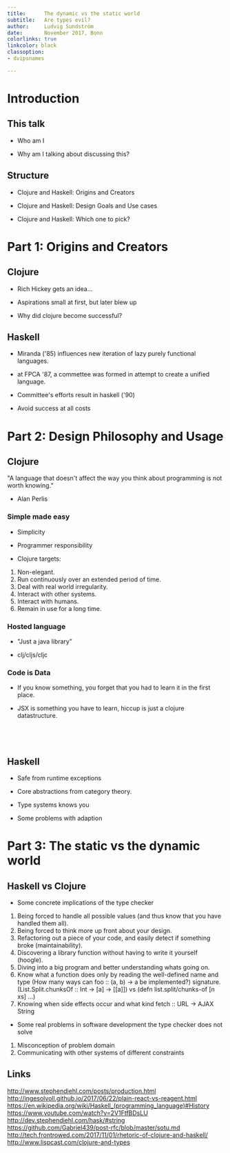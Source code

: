 ```yaml
---
title:      The dynamic vs the static world
subtitle:   Are types evil?
author:     Ludvig Sundström
date:       November 2017, Bonn
colorlinks: true
linkcolor: black
classoption:
- dvipsnames

---
```

# Introduction

## This talk

- Who am I

- Why am I talking about discussing this?

## Structure

- Clojure and Haskell: Origins and Creators

- Clojure and Haskell: Design Goals and Use cases

- Clojure and Haskell: Which one to pick?

<!---

Hi everyone. This talk is called The dynamic vs the static world: Are types
evil?  and is going to be a language meta-discussion for anyone interested in
languages and our ways of expressing computation.

For those who don't know me, I'm a Computer Science student at Bonn
University.

Apart from that, I've just had an internship here at doctronic and
through that I've seen how fast and painless you can develop systems with
Clojure, that works and does what the customer want.

This was the first time I was actually writing lisp for real. I'd like to
intersect this experience with my background and my love for strongly typed,
static languages.

At clojureconj 2017, Rich Hickey (the creator of clojure) said quite a few
controversial statements about static typing. This kind of blew up the classical
debate which involves static vs dynamic typing. A clash between the two
worlds.

Basically, static typing is when types of data is checked at compile
time, and dynamic typing the types are checked at runtime. Whichever you chose for
your language has huge implications in other areas. To illustrate this, I'm going
to talk about clojure which is a dynamically typed language, and haskell which
is a statically typed language. I'm going to use these two representatives to
show my take on the entire debate.

A lot of what I'm going to say is just opinionated,
or based on other peeoples opinions. Also, I'm pretty new to programming, and
especially business applacitions. So don't hesitate to stop me if you'd like to
discuss something.

-->
# Part 1: Origins and Creators

## Clojure

- Rich Hickey gets an idea...

- Aspirations small at first, but later blew up

- Why did clojure become successful?

<!---

So lets talk about clojure. How did it all begin?

The answer is, of course: Rich Hickey. He'd had enough with writing concurrent
programs in object oriented languages for 18 years. He had an idea for a better
way to write programs which later became clojure, a clean, concurrent, hosted
lisp.

The aspirations at first were not spectacular. During the keynote I mentioned
before, he started with saying that: "10 years ago, clojure was released. ... I
told my wife: If a hundred people used this , that'd be ridiculously
outrageous. And that's not what happened."

However, after working on clojure on a while, Rich quickly realized that Clojure
was the idea of his life. A couple of years after the initial idea, Rich made
the language public domain and started traveling around talking about clojure.

There are many things that can be attributed clojures success. Clojure is based
on a few distinct, clear ideas which I"ll talk more about later. But no piece of
technology will get adopted if nobody knows about it. I'd argue that part of
clojures success is Rich Hickeys excellent public speaking skills.

-->

## Haskell

- Miranda ('85) influences new iteration of lazy purely functional languages.

- at FPCA '87, a commettee was formed in attempt to create a unified language.

- Committee's efforts result in haskell ('90)

- Avoid success at all costs

<!---

So lets talk about Haskell.

This is a completely different story, whose starting point is more debatable.
But lets discuss year 1985 when the computer scientist and language designer
David Turners research had resulted in a language called Miranda.

At this time, an interest in strongly typed lazy functional languages were
growing in general. In 1987 we had more than a dozen Miranda-like languages, and
these mainly used for exactly the same thing, namely to serve as a medium in
research papers.

As a result, almost all articles used a different language, and hence needed to
spend the first paragraphs just defining the language that were being used.

To solve this "problem", a commettee were formed at the conference on Functional
Programming Languages and Computer Architecture to create a unified language
that would serve as a tool for future research.

This language became Haskell. Haskell was thus a collaberative effort among many
people over an extended amount of time. Ther are many names that has to be
mentioned when talking about designing haskell. If you're interested in this,
I'll link to [TODO]

Today, Haskell is commonly accepted to be the de-facto standard for
strong/static functional programming languages, and we see many modern languages
such as Elm, Idris or purescript drawing all basic ideas from haskell, both syntax
and semanics.

But officially haskell remains a experimental research language . An infamous
slogan which is often cited in haskell contexts reads 'Avoid success at all
costs'.

-->

# Part 2: Design Philosophy and Usage

## Clojure

"A language that doesn't affect the way you think about programming is not worth knowing.”
- Alan Perlis

### Simple made easy

- Simplicity

- Programmer responsibility

- Clojure targets:

1. Non-elegant.
2. Run continuously over an extended period of time.
3. Deal with real world irregularity.
4. Interact with other systems.
5. Interact with humans.
6. Remain in use for a long time.

### Hosted language

- "Just a java library"

- clj/cljs/cljc

### Code is Data

- If you know something, you forget that you had to learn it in the first place.

<!---

Why do we have clojure?

The core idea of clojure is simplicity, and that a lot of the complexity that we
have in modern software development is kind of accidental and a product of our
own disability to understand the world. Hence, Clojure is here to rescue.

The idea is to leave out the elements in programming that are complex, and
replace them with simple things. Without being very specific, it comes down the
idea that data itself is simple, and any kind of wrappers around data is not simple.
Ideomatic clojure uses constructs that deal directly with data, like pure
functions and immutable key-value maps.

But clojure won't force you to only write pure functions or use mathematical
abstractions. A clojure programmer has a different degree of freedom in comparison to a
haskell programmer. Clojure is opinionated sure, but the language itself does
not force you to design your interfaces in any particular way. This freedom
usually means that you have to do some planning up front, and can't jump in and
code directly. Clojure encourages thinking and responsibility on the individual
programmer.

For example, clojure does not have types, but you can use Clojure.Spec to opt in
to a type contract at any point you feel like. If you really want to use monads in
clojure - sure. You just have to implement that interface. However, nobody is
going to tell you to learn monads in order to use clojure to its full magnitude.

TODO MOVE DOWN
Rich Hickey speaks about why enforcing things on a language level is a bad
idea. In the real world, he says, programs are:

1. Non-elegant.
2. Run continuously over an extended period of time.
3. Deal with real world irregularity.
4. Interact with other systems.
5. Interact with humans.

I'll return to this in a while. For now, lets cover the other ideas on which
clojure is built on.

The second idea is that clojure is a hosted language, meaning it does not have
it's own runtime. Who knows how many clojure-variants have existed that never
got to see the light of day because their creators couldn't create efficient
compilers. Due to the fact that clojure is a hosted language, the creators of
clojure(script) basically just had to write a library for the respective
environments.

A practical implication of this is the .cljc extension. For anyone that doesn't
know, the cljc extension allows you to write a single source file that acts like
any clojure code independent on the runtime environment. You can thus reuse all
your sources for clojure in clojurescript for example.  This is how I think
programming will be done in the future. Write once, run on any compiler.

A third clojure idea is that it is a lisp. Code is data, or more conceptually
easy to understand (I think) data is code. No distinction. When this clicked for
me was when I understood that clojure doesn't have syntax.  You don't edit lines
of code in some ascii-textfile that magically gets compiled and run depending on
semantics you can't influence.  You edit things inside brackets, which denote
real datastructures. There is nothing to learn. No special JSX syntax, no
magic. Just you and your data. There is obviously more to this but let's talk a
little bit about haskell.

-->

- JSX is something you have to learn, hiccup is just a clojure datastructure.

``` {.js include=src/listings/sample.js snippet=jsx}
```
``` {.clj include=src/listings/sample.clj snippet=hiccup}
```

``` {.clj include=src/listings/sample.clj snippet=vars dedent=4}
```

``` {.clj include=src/listings/sample.clj snippet=vars dedent=4}
```

## Haskell

- Safe from runtime exceptions

- Core abstractions from category theory.

- Type systems knows you

- Some problems with adaption

<!---

Haskell has a strong static type-system which means it's harder to get runtime-
errors than to not get runtime errors.

To obtain freedom and elegance while maintaining this safety, haskell makes use
of very few, but very powerful abstractions, that gets used everywhere. Many of
Haskells abstractions comes from category theory, a branch of mathematics that
abstracts mathematics through composition.  Naturally, haskellers are good at
composing things. Not only composing functions but promises, and all kinds of
self-defined datatypes.  Since programming is about dividing problems into
smaller parts and then composing them together, many of these abstractions can
be invaluable.

Haskell programmers model their problem domain in terms of types and pure
functions based on those types. Applying type driven development in this way,
you're often doing a lot of thinking up-front just like clojurians, the
difference being that haskellers are forced to it or the program wont compile.

Since you model your problem in types, the type checker is helping you, not
working against you. This is in contrast to many imperative programmers in
static languages like Java which feel that the compiler is working against them.
The haskell type checker can infer the most generic type of every value of your
program, without you having to specify it. Since you model your problem in types
it means that the haskell compiler "understands" your program. Using this logic,
a compile time error usually means something wrong in your thinking.

Obviously, haskell excels in error-prone applications where it's easy to make
mistakes. Common examples are compilers and parsers, but gets used in all kind
of applications. However, haskell industrial use is limited. Haskellers do not
have a rails framework, or large coorperation funding. Many libraries are
experimental or undocumented. If you need to connect to Microsoft SQL server, it
can be difficult. It often comes down to: if you're not going to write that
library, no one else will.

Some specific reasons haskell adoption is low are the following:
- Lack of IDE
- Memory usage difficult to reason about due to lazyness
- Bindings to commercial libraries often non-existent
- Lack of documentation because of the fact that we have types.

But I think the most interesting reason, is illustraded through the Elm
programming language. Elm is on first glance a very haskell-like language, its
syntax is practically indistinguishable with haskells. However, Elm misses some
important design ideas, for example higher kinded types. With no higher kinded types,
you can't define a common interface for mappable types in statically typed
languages. In haskell, all things that can be mapped over is a Functor and you
just call map interchangebly. In elm you can't do this, and as a result, you
have to do List.Map, Map.Map, Array.Map etc...

Does this (and other things) stop people from using from using Elm? No. Elm is
probably more widely adopted than "better" languages such as purescript
anyways. The consensus?  People don't want to know what a functor is.  Or:
people feel that in order to use haskell, you have to learn what a functor is,
then applicative, then monoid until you finally climb the mountain and
understand monads. And since nobody wants to climb a mountain, hence haskell
does not get adopted. You can of course use haskell without knowing anything
about these abstractions, but its clearly disencouraging using a language in
which you only understand the basics.

Of course, you don't have have to climb a mountain in order to use mathematical
abstractions. Take monoid. It is a laughable simple concept. It is the class of
all types which fulfill the idea that you can append data together.  There is
one more important thing to it: the append needs to be accociative. That means
if you have three appendable items after eachother, it does not matter in which
order you append them to eachother. As a result, when we are talking about
monoids, we know that we are talking about data , which you safely can
parellalize, or recursively descend into.

It would not be very misleading to rename monoid to appendable. But then, would
you at the same time rename Integer to addable? A monoid is a monoid, an integer
is an integer.

-->

# Part 3: The static vs the dynamic world

## Haskell vs Clojure

- Some concrete implications of the type checker

1. Being forced to handle all possible values (and thus know that you have
  handled them all).
2. Being forced to think more up front about your design.
3. Refactoring out a piece of your code, and easily detect if something broke
  (maintainability).
4. Discovering a library function without having to write it yourself (hoogle).
6. Diving into a big program and better understanding whats going on.
7. Know what a function does only by reading the well-defined name and type
  (How many ways can foo :: (a, b) -> a be implemented?)
  signature. (List.Split.chunksOf :: Int -> [a] -> [[a]]) vs
  (defn list.split/chunks-of [n xs] ...)
8. Knowing when side effects occur and what kind
  fetch :: URL -> AJAX String

- Some real problems in software development the type checker does not solve

1. Misconception of problem domain
2. Communicating with other systems of different constraints

<!---

Typos and inconsistencies are easy to do in clojure. The type checker removes
this. Lets start part 3 with discussing some other things you get with the
static type checker.

I've compiled a list of features of the type checker. Good or bad?

* Being forced to handle all possible values (and thus know that you have
  handled them all).
* Being forced to think more up front about your design.
* Refactoring out a piece of your code, and easily detect if something broke
  (maintainability).
* Discovering a library function without having to write it yourself (hoogle).
* Know what a function does by only reading the type signature.
  (How many ways can foo :: (a, b) -> a be implemented?)
* Diving into a big program and better understanding whats going on.
* Know what a function does only by reading the well-defined name and type
  signature. (List.Split.chunksOf :: Int -> [a] -> [[a]]) vs
  (defn chunks-of [n xs] ...)
* Knowing when side effects occur and what kind
  fetch :: URL -> AJAX String

People with experiece in haskell-like languages will not deny that these are
nice things to have. But on the flip side it can be argued that these things are
very small compared to the real problems in applications.

For example: You might connect to a database of a certain configuration, or
using a specific library and suddenly all your constraints are working against
you, or not at all.

And now to the biggest one: misconception of problem domain. This one can of
course not be type checked.  It might not even be feasable to try to fix this
problem in terms of language constructs. We know that there are some
computations that are impossible to explain, or at least nobody knows how. Think
about some of the most interesting applications today. You can't explain how to
drive a car or how to play go. We use information driven methods such as ML in
order to solve them.

In the real world, information dominates logic. Data is fluid and
unpredictable. In order to deal with that, you could go two separate ways.

1. Make your program should be dynamically extensible, and open, and let the data
come to you.
2. Try to understand your data and model your problem depending on that.

But the fact of the matter is, we have both and we'll always have both. The
question is only where you draw the line. Consider:

If you have a really open system you still have to define a well-defined
interface to be able to do something useful. Otherwise you just know one single
thing about your data: it's existence. At this point you're gradually turning
your program static, and less flexible for changes. This turns into a paradox.

Because of this paradox, we have the clash between the static and the dynamic
world. So how do we choose?

First attempt: "Use the right tool for the job"

this is a popular saying in the community. The problem with this is a
zero-information statement. To use this advice you'd have to know every tool and
all potential solutions to this problems. Also, what we really don't want our
languages restricted to a specific use-case. We create general-purpose languages
because we just want to solve problems, any problem.

Finally: Your view on the world

I'd like to end this in a more philosophical manner. There is a theory called
platonism, allthough unclear if it originated from Plato, states that there is
some universal truth behind all of mathematics. If I draw a circle on a piece of
paper thats not a circle but merely a projection of the circle in the physical
world. A circle is something abstract that does not originates from the physical
world. It's also not a mental thing originating from our mind. It exists in a third
world, disconnected from the mental and physical world.

The other stance known as formalism is that you can sit down with a pen and
paper and write down a number of axioms. Then you can derive all of mathematics
from this. Gödel showed that there are some things in mathematics that cannot be
derived like this. On the other hand, the curry-howard-lambek isomorphism states
that different fields in mathematics have a one-to-one correspondance, ie they
are the same.

This of course has a lot more to it, but I think everyone could form an idea on
this matter. What do you think?

1. You're a platonist. You believe that mathematics and the universe has some
universal truth disjoint from our (current) understanding. You shouldn't try to
set up your own rules and enforce theories of understanding the world. Use clojure
as your tool as it helps you describe the world without restrictions.

2. You're a formalist. You believe that the fact that the "same" math was discovered
at different places at different times shows that there is som inherent structure in
our understanding and that we can control our own mind. We make our own mental models
and we change them as needed. Use haskell as your tool since the language lets you
describe structure better.

No matter in how you take your stand and what technologies you use: Remember to
stay open.  As craftsmen, we are really proud on our knowledge and our craft and
usually have big difficulties adopting to new paradigms.

As a conclusion: be open, try new ideas (even philosophical) and try to find the
middle ground!

-->

## Links

http://www.stephendiehl.com/posts/production.html
http://ingesolvoll.github.io/2017/06/22/plain-react-vs-reagent.html
https://en.wikipedia.org/wiki/Haskell_(programming_language)#History
https://www.youtube.com/watch?v=2V1FtfBDsLU
http://dev.stephendiehl.com/hask/#string
https://github.com/Gabriel439/post-rfc/blob/master/sotu.md
http://tech.frontrowed.com/2017/11/01/rhetoric-of-clojure-and-haskell/
http://www.lispcast.com/clojure-and-types
